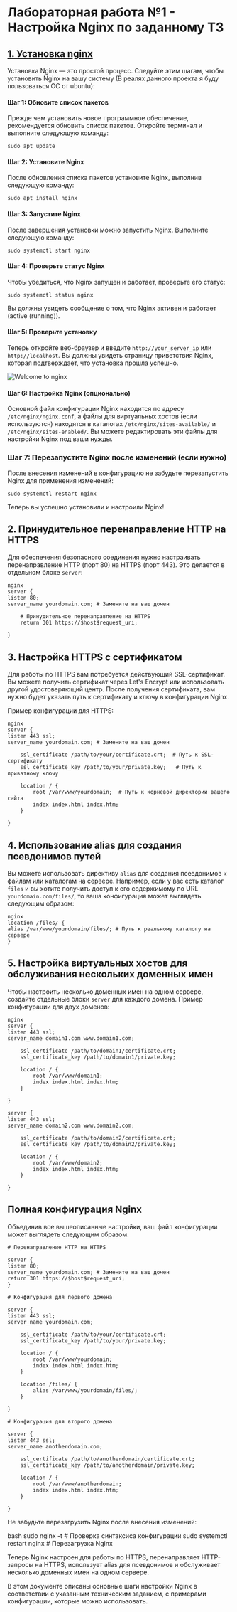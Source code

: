 # Лабораторная работа №1 - Настройка Nginx по заданному ТЗ

## <u>1. Установка nginx</u>

Установка Nginx — это простой процесс. Следуйте этим шагам, чтобы установить Nginx на вашу систему (В реалях данного проекта я буду пользоваться ОС от ubuntu):

#### Шаг 1: Обновите список пакетов

Прежде чем установить новое программное обеспечение, рекомендуется обновить список пакетов. Откройте терминал и выполните следующую команду:

```nginx
sudo apt update
```

#### Шаг 2: Установите Nginx

После обновления списка пакетов установите Nginx, выполнив следующую команду:

```nginx
sudo apt install nginx
```

#### Шаг 3: Запустите Nginx

После завершения установки можно запустить Nginx. Выполните следующую команду:

```nginx
sudo systemctl start nginx
```

#### Шаг 4: Проверьте статус Nginx

Чтобы убедиться, что Nginx запущен и работает, проверьте его статус:

```nginx
sudo systemctl status nginx
```

Вы должны увидеть сообщение о том, что Nginx активен и работает (active (running)).

#### Шаг 5: Проверьте установку

Теперь откройте веб-браузер и введите `http://your_server_ip` или `http://localhost`. Вы должны увидеть страницу приветствия Nginx, которая подтверждает, что установка прошла успешно.

![Welcome to nginx](img/1.jpg)

#### Шаг 6: Настройка Nginx (опционально)

Основной файл конфигурации Nginx находится по адресу `/etc/nginx/nginx.conf`, а файлы для виртуальных хостов (если используются) находятся в каталогах `/etc/nginx/sites-available/` и `/etc/nginx/sites-enabled/`. Вы можете редактировать эти файлы для настройки Nginx под ваши нужды.

### Шаг 7: Перезапустите Nginx после изменений (если нужно)

После внесения изменений в конфигурацию не забудьте перезапустить Nginx для применения изменений:

```nginx
sudo systemctl restart nginx
```

Теперь вы успешно установили и настроили Nginx!

## 2. Принудительное перенаправление HTTP на HTTPS

Для обеспечения безопасного соединения нужно настраивать перенаправление HTTP (порт 80) на HTTPS (порт 443). Это делается в отдельном блоке `server`:

```nginx
nginx
server {
listen 80;
server_name yourdomain.com; # Замените на ваш домен

    # Принудительное перенаправление на HTTPS
    return 301 https://$host$request_uri;

}
```

## 3. Настройка HTTPS с сертификатом

Для работы по HTTPS вам потребуется действующий SSL-сертификат. Вы можете получить сертификат через Let's Encrypt или использовать другой удостоверяющий центр. После получения сертификата, вам нужно будет указать путь к сертификату и ключу в конфигурации Nginx.

Пример конфигурации для HTTPS:

```nginx
nginx
server {
listen 443 ssl;
server_name yourdomain.com; # Замените на ваш домен

    ssl_certificate /path/to/your/certificate.crt;  # Путь к SSL-сертификату
    ssl_certificate_key /path/to/your/private.key;   # Путь к приватному ключу

    location / {
        root /var/www/yourdomain;  # Путь к корневой директории вашего сайта
        index index.html index.htm;
    }

}
```

## 4. Использование alias для создания псевдонимов путей

Вы можете использовать директиву `alias` для создания псевдонимов к файлам или каталогам на сервере. Например, если у вас есть каталог `files` и вы хотите получить доступ к его содержимому по URL `yourdomain.com/files/`, то ваша конфигурация может выглядеть следующим образом:

```nginx
nginx
location /files/ {
alias /var/www/yourdomain/files/; # Путь к реальному каталогу на сервере
}
```

## 5. Настройка виртуальных хостов для обслуживания нескольких доменных имен

Чтобы настроить несколько доменных имен на одном сервере, создайте отдельные блоки `server` для каждого домена. Пример конфигурации для двух доменов:

```nginx
nginx
server {
listen 443 ssl;
server_name domain1.com www.domain1.com;

    ssl_certificate /path/to/domain1/certificate.crt;
    ssl_certificate_key /path/to/domain1/private.key;

    location / {
        root /var/www/domain1;
        index index.html index.htm;
    }

}

server {
listen 443 ssl;
server_name domain2.com www.domain2.com;

    ssl_certificate /path/to/domain2/certificate.crt;
    ssl_certificate_key /path/to/domain2/private.key;

    location / {
        root /var/www/domain2;
        index index.html index.htm;
    }

}
```

## Полная конфигурация Nginx

Объединив все вышеописанные настройки, ваш файл конфигурации может выглядеть следующим образом:

```nginx
# Перенаправление HTTP на HTTPS

server {
listen 80;
server_name yourdomain.com; # Замените на ваш домен
return 301 https://$host$request_uri;
}

# Конфигурация для первого домена

server {
listen 443 ssl;
server_name yourdomain.com;

    ssl_certificate /path/to/your/certificate.crt;
    ssl_certificate_key /path/to/your/private.key;

    location / {
        root /var/www/yourdomain;
        index index.html index.htm;
    }

    location /files/ {
        alias /var/www/yourdomain/files/;
    }

}

# Конфигурация для второго домена

server {
listen 443 ssl;
server_name anotherdomain.com;

    ssl_certificate /path/to/anotherdomain/certificate.crt;
    ssl_certificate_key /path/to/anotherdomain/private.key;

    location / {
        root /var/www/anotherdomain;
        index index.html index.htm;
    }

}
```

Не забудьте перезагрузить Nginx после внесения изменений:

bash
sudo nginx -t # Проверка синтаксиса конфигурации
sudo systemctl restart nginx # Перезагрузка Nginx

Теперь Nginx настроен для работы по HTTPS, перенаправляет HTTP-запросы на HTTPS, использует alias для псевдонимов и обслуживает несколько доменных имен на одном сервере.

В этом документе описаны основные шаги настройки Nginx в соответствии с указанным техническим заданием, с примерами конфигурации, которые можно использовать.
